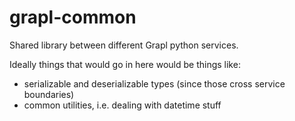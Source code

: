 # grapl-common

Shared library between different Grapl python services.

Ideally things that would go in here would be things like:

- serializable and deserializable types (since those cross service boundaries)
- common utilities, i.e. dealing with datetime stuff
